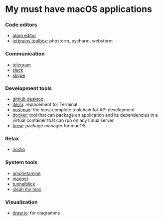 # My must have macOS applications


### Code editors
- [atom editor](https://atom.io/download/mac)
- [jetbrains toolbox](https://www.jetbrains.com/toolbox/): phpstorm, pycharm, webstorm


### Communication
- [telegram](https://macos.telegram.org/)
- [slack](https://slack.com/downloads/osx)
- [skype](https://www.skype.com/ru/get-skype/)


### Development tools
- [github desktop](https://desktop.github.com/): 
- [iterm](https://www.iterm2.com/): replacement for Terminal
- [postman](https://www.getpostman.com/): the most complete toolchain for API development
- [docker](https://www.docker.com/community-edition): tool that can package an application and its dependencies in a virtual container that can run on any Linux server.
- [brew](https://brew.sh/): package manager for macOS


### Relax
- [noizio](http://noiz.io/)

### System tools
- [amphetamine](https://itunes.apple.com/ua/app/amphetamine/id937984704?mt=12)
- [magnet](https://itunes.apple.com/ua/app/magnet/id441258766?mt=12)
- [tunnelblick](https://tunnelblick.net/downloads.html)
- [clean my mac](https://macpaw.com/)

### Visualization 
- [draw.io](https://download.draw.io): for diagramms
